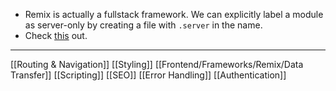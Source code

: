 - Remix is actually a fullstack framework. We can explicitly label a module as server-only by creating a file with `.server` in the name.
- Check [this](https://www.epicweb.dev/tips/javascript-module-evaluation-order-on-the-web) out.
----
[[Routing & Navigation]]
[[Styling]]
[[Frontend/Frameworks/Remix/Data Transfer]]
[[Scripting]]
[[SEO]]
[[Error Handling]]
[[Authentication]]